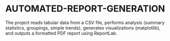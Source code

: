 # AUTOMATED-REPORT-GENERATION
The project reads tabular data from a CSV file, performs analysis (summary statistics, groupings, simple trends), generates visualizations (matplotlib), and outputs a formatted PDF report using ReportLab.
